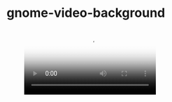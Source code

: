 # gnome-video-background

<figure class="video_container">
  <video controls="true" allowfullscreen="true" poster="./.git-src/image.png">
    <source src="./.git-src/untitled.mp4" type="video/mp4">
  </video>
</figure>